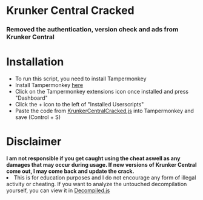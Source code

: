 <h1>Krunker Central Cracked</h1>
<h3>Removed the authentication, version check and ads from Krunker Central</h3>

<h1>Installation</h1>
<ul>
  <li>To run this script, you need to install Tampermonkey</li>
  <li>Install Tampermonkey <a href="https://chromewebstore.google.com/detail/tampermonkey/dhdgffkkebhmkfjojejmpbldmpobfkfo?hl=en" target="_blank">here</a></li>
  <li>Click on the Tampermonkey extensions icon once installed and press "Dashboard"</li>
  <li>Click the + icon to the left of "Installed Userscripts"</li>
  <li>Paste the code from <a href="https://github.com/Aureliustics/KrunkerCentral-Cracked/blob/main/KrunkerCentralCracked.js" target="_blank">KrunkerCentralCracked.js</a> into Tampermonkey and save (Control + S)</li>
</ul>

<h1>Disclaimer</h1>
<b>I am not responsible if you get caught using the cheat aswell as any damages that may occur during usage. If new versions of Krunker Central come out, I may come back and update the crack.</b>
<li>This is for education purposes and I do not encourage any form of illegal activity or cheating. If you want to analyze the untouched decompilation yourself, you can view it in <a href="https://github.com/Aureliustics/KrunkerCentral-Cracked/blob/main/Decompiled.js" target="_blank">Decompiled.js</a></li>
